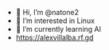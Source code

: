 - 👋 Hi, I’m @natone2
- 👀 I’m interested in Linux
- 🌱 I’m currently learning AI
- https://alexvillalba.rf.gd

<!---
natone2/natone2 is a ✨ special ✨ repository because its `README.md` (this file) appears on your GitHub profile.
You can click the Preview link to take a look at your changes.
--->
